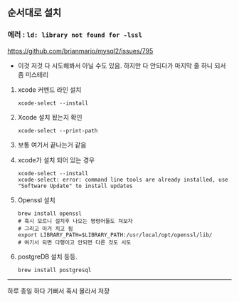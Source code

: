 ## 순서대로 설치
### 에러 : `ld: library not found for -lssl`

https://github.com/brianmario/mysql2/issues/795

- 이것 저것 다 시도해봐서 아닐 수도 있음. 하지만 다 안되다가 마지막 줄 하니 되서 좀 미스테리

1. xcode 커멘드 라인 설치
   
   ```shell
   xcode-select --install
   ```
   
2. Xcode 설치 됬는지 확인

   ~~~shell
   xcode-select --print-path
   ~~~

3. 보통 여기서 끝나는거 같음

4. xcode가 설치 되어 있는 경우

   ~~~shell
   xcode-select --install
   xcode-select: error: command line tools are already installed, use "Software Update" to install updates
   ~~~

5. Openssl 설치

   ~~~shell
   brew install openssl
   # 혹시 모르니 설치후 나오는 명령어들도 쳐보자
   # 그리고 이거 치고 됨
   export LIBRARY_PATH=$LIBRARY_PATH:/usr/local/opt/openssl/lib/
   # 여기서 되면 다행이고 안되면 다른 것도 시도
   ~~~

6. postgreDB 설치 등등.

   ~~~
   brew install postgresql
   ~~~



----

하루 종일 하다 기뻐서 혹시 몰라서 저장